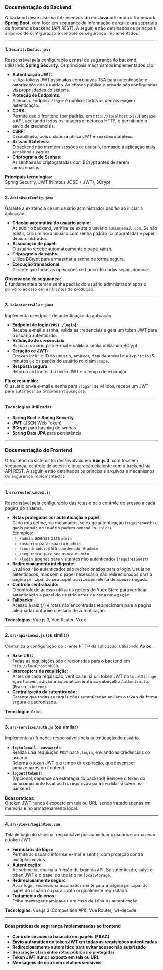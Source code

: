 ### Documentação do Backend

O backend deste sistema foi desenvolvido em **Java** utilizando o framework **Spring Boot**, com foco em segurança da informação e arquitetura separada de frontend e backend (API REST). A seguir, estão detalhados os principais arquivos de configuração e controle de segurança implementados.

---

#### 1. `SecurityConfig.java`

Responsável pela configuração central de segurança do backend, utilizando **Spring Security**. Os principais mecanismos implementados são:

- **Autenticação JWT:**  
  Utiliza tokens JWT assinados com chaves RSA para autenticação e autorização dos usuários. As chaves pública e privada são configuradas via propriedades do sistema.
- **Proteção de Endpoints:**  
  Apenas o endpoint `/login` é público; todos os demais exigem autenticação.
- **CORS:**  
  Permite que o frontend (por padrão, em `http://localhost:5173`) acesse a API, aceitando todos os headers e métodos HTTP, e permitindo o envio de credenciais.
- **CSRF:**  
  Desabilitado, pois o sistema utiliza JWT e sessões stateless.
- **Sessão Stateless:**  
  O backend não mantém sessões de usuário, tornando a aplicação mais escalável e segura.
- **Criptografia de Senhas:**  
  As senhas são criptografadas com BCrypt antes de serem armazenadas.

**Principais tecnologias:**  
Spring Security, JWT (Nimbus JOSE + JWT), BCrypt.

---

#### 2. `AdminUserConfig.java`

Garante a existência de um usuário administrador padrão ao iniciar a aplicação.

- **Criação automática do usuário admin:**  
  Ao subir o backend, verifica se existe o usuário `admin@email.com`. Se não existir, cria um novo usuário com senha padrão (criptografada) e papel de administrador.
- **Associação de papel:**  
  O usuário recebe automaticamente o papel `ADMIN`.
- **Criptografia de senha:**  
  Utiliza BCrypt para armazenar a senha de forma segura.
- **Execução transacional:**  
  Garante que todas as operações de banco de dados sejam atômicas.

**Observação de segurança:**  
É fundamental alterar a senha padrão do usuário administrador após o primeiro acesso em ambientes de produção.

---

#### 3. `TokenController.java`

Implementa o endpoint de autenticação da aplicação.

- **Endpoint de login (`POST /login`):**  
  Recebe e-mail e senha, valida as credenciais e gera um token JWT para o usuário autenticado.
- **Validação de credenciais:**  
  Busca o usuário pelo e-mail e valida a senha utilizando BCrypt.
- **Geração de JWT:**  
  O token inclui o ID do usuário, emissor, data de emissão e expiração (5 minutos), e os papéis do usuário no claim `scope`.
- **Resposta segura:**  
  Retorna ao frontend o token JWT e o tempo de expiração.

**Fluxo resumido:**  
O usuário envia e-mail e senha para `/login`; se válidos, recebe um JWT para autenticar as próximas requisições.

---

#### Tecnologias Utilizadas

- **Spring Boot** e **Spring Security**
- **JWT** (JSON Web Token)
- **BCrypt** para hashing de senhas
- **Spring Data JPA** para persistência

---

### Documentação do Frontend

O frontend do sistema foi desenvolvido em **Vue.js 3**, com foco em segurança, controle de acesso e integração eficiente com o backend via API REST. A seguir, estão detalhados os principais arquivos e mecanismos de segurança implementados.

---

#### 1. `src/router/index.js`

Responsável pela configuração das rotas e pelo controle de acesso a cada página do sistema.

- **Rotas protegidas por autenticação e papel:**  
  Cada rota define, via metadados, se exige autenticação (`requiresAuth`) e quais papéis de usuário podem acessá-la (`roles`).  
  Exemplos:  
  - `/admin`: apenas para `admin`  
  - `/usuario`: para `usuario` e `admin`  
  - `/coordenador`: para `coordenador` e `admin`  
  - `/seguranca`: para `seguranca` e `admin`  
  - `/login`: apenas para visitantes não autenticados (`requiresGuest`)
- **Redirecionamento inteligente:**  
  Usuários não autenticados são redirecionados para o login. Usuários autenticados, mas sem o papel necessário, são redirecionados para a página principal do seu papel ou recebem alerta de acesso negado.
- **Controle centralizado:**  
  O controle de acesso utiliza os getters do Vuex Store para verificar autenticação e papel do usuário antes de cada navegação.
- **Fallbacks:**  
  Acesso à raiz (`/`) e rotas não encontradas redirecionam para a página adequada conforme o estado de autenticação.

**Tecnologias:** Vue.js 3, Vue Router, Vuex

---

#### 2. `src/api/index.js` (ou similar)

Centraliza a configuração do cliente HTTP da aplicação, utilizando **Axios**.

- **Base URL:**  
  Todas as requisições são direcionadas para o backend em `http://localhost:8080`.
- **Interceptors de requisição:**  
  Antes de cada requisição, verifica se há um token JWT no `localStorage` e, se houver, adiciona automaticamente ao cabeçalho `Authorization` (`Bearer <token>`).
- **Centralização da autenticação:**  
  Garante que todas as requisições autenticadas enviem o token de forma segura e padronizada.

**Tecnologia:** Axios

---

#### 3. `src/services/auth.js` (ou similar)

Implementa as funções responsáveis pela autenticação do usuário.

- **`login(email, password)`:**  
  Realiza uma requisição `POST` para `/login`, enviando as credenciais do usuário.  
  Retorna o token JWT e o tempo de expiração, que devem ser armazenados no frontend.
- **`logout(token)`:**  
  (Opcional, depende da estratégia do backend) Remove o token do armazenamento local ou faz requisição para invalidar o token no backend.

**Boas práticas:**  
O token JWT nunca é exposto em tela ou URL, sendo tratado apenas em memória e no armazenamento local.

---

#### 4. `src/views/LoginView.vue`

Tela de login do sistema, responsável por autenticar o usuário e armazenar o token JWT.

- **Formulário de login:**  
  Permite ao usuário informar e-mail e senha, com proteção contra múltiplos envios.
- **Autenticação:**  
  Ao submeter, chama a função de login da API. Se autenticado, salva o token JWT e o papel do usuário no `localStorage`.
- **Redirecionamento seguro:**  
  Após login, redireciona automaticamente para a página principal do papel do usuário ou para a rota originalmente requisitada.
- **Tratamento de erros:**  
  Exibe mensagens amigáveis em caso de falha na autenticação.

**Tecnologias:** Vue.js 3 (Composition API), Vue Router, jwt-decode

---

#### Boas práticas de segurança implementadas no frontend

- **Controle de acesso baseado em papéis (RBAC)**
- **Envio automático do token JWT em todas as requisições autenticadas**
- **Redirecionamento automático para evitar acesso não autorizado**
- **Separação clara entre rotas públicas e protegidas**
- **Token JWT nunca exposto em tela ou URL**
- **Mensagens de erro sem detalhes sensíveis**
